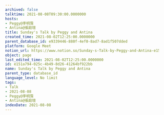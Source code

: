 ```yaml
---
archived: false
talktime: 2021-08-08T09:30:00.0000000
hosts:
- Peggy@李明霈
- Antina@張庭瑄
title: Sunday's Talk by Peggy and Antina
created_time: 2021-08-02T12:25:00.0000000
parent_database_id: e9339446-880f-4ef0-8ad7-8ad1f507dded
platform: Google Meet
notion_url: https://www.notion.so/Sunday-s-Talk-by-Peggy-and-Antina-e151a794025c4b498d2641264bf922bb
object: page
last_edited_time: 2021-08-02T12:25:00.0000000
id: e151a794-025c-4b49-8d26-41264bf922bb
name: Sunday's Talk by Peggy and Antina
parent_type: database_id
language_level: No limit
tags:
- Talk
- 2021-08-08
- Peggy@李明霈
- Antina@張庭瑄
indexDate: 2021-08-08
---
```







